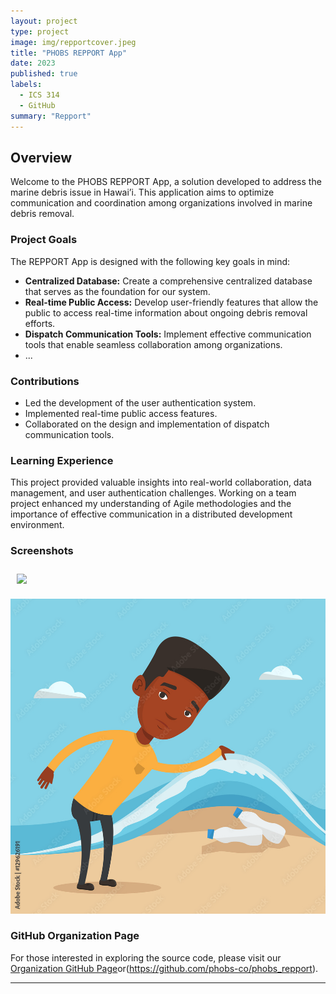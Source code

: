 ```yaml
---
layout: project
type: project
image: img/repportcover.jpeg
title: "PHOBS REPPORT App"
date: 2023
published: true
labels:
  - ICS 314
  - GitHub
summary: "Repport"
---
```


## Overview

Welcome to the PHOBS REPPORT App, a solution developed to address the marine debris issue in Hawai’i. This application aims to optimize communication and coordination among organizations involved in marine debris removal.

### Project Goals

The REPPORT App is designed with the following key goals in mind:

- **Centralized Database:** Create a comprehensive centralized database that serves as the foundation for our system.
- **Real-time Public Access:** Develop user-friendly features that allow the public to access real-time information about ongoing debris removal efforts.
- **Dispatch Communication Tools:** Implement effective communication tools that enable seamless collaboration among organizations.
- ...

### Contributions

- Led the development of the user authentication system.
- Implemented real-time public access features.
- Collaborated on the design and implementation of dispatch communication tools.

### Learning Experience

This project provided valuable insights into real-world collaboration, data management, and user authentication challenges. Working on a team project enhanced my understanding of Agile methodologies and the importance of effective communication in a distributed development environment.

### Screenshots
<div style="display: flex;">
  <img src="/img/repport.png" style="max-width: 33%; padding: 10px;">  
</div>

![Image Alt Text](img/repportcover.jpeg)

### GitHub Organization Page

For those interested in exploring the source code, please visit our [Organization GitHub Page](https://github.com/phobs-co)or(https://github.com/phobs-co/phobs_repport).

---
